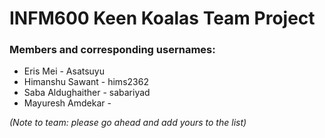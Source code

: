 # INFM600 Keen Koalas Team Project

### Members and corresponding usernames:
* Eris Mei - Asatsuyu
* Himanshu Sawant - hims2362
* Saba Aldughaither - sabariyad
* Mayuresh Amdekar - 

_(Note to team: please go ahead and add yours to the list)_
